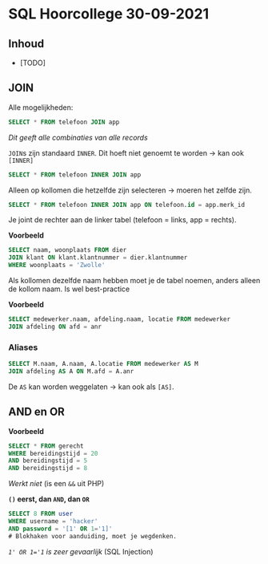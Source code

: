 # SQL Hoorcollege 30-09-2021

## Inhoud

- [TODO]

## JOIN

Alle mogelijkheden:
```SQL
SELECT * FROM telefoon JOIN app
```
*Dit geeft alle combinaties van alle records*

`JOIN`s zijn standaard `INNER`. Dit hoeft niet genoemt te worden -> kan ook `[INNER]`
```SQL
SELECT * FROM telefoon INNER JOIN app
```

Alleen op kollomen die hetzelfde zijn selecteren -> moeren het zelfde zijn.
```SQL
SELECT * FROM telefoon INNER JOIN app ON telefoon.id = app.merk_id
```

Je joint de rechter aan  de linker tabel (telefoon = links, app = rechts).

**Voorbeeld**
```SQL
SELECT naam, woonplaats FROM dier
JOIN klant ON klant.klantnummer = dier.klantnummer
WHERE woonplaats = 'Zwolle'
```

Als kollomen dezelfde naam hebben moet je de tabel noemen, anders alleen de kollom naam. Is wel best-practice

**Voorbeeld**
```SQL
SELECT medewerker.naam, afdeling.naam, locatie FROM medewerker
JOIN afdeling ON afd = anr
```

### Aliases

```SQL
SELECT M.naam, A.naam, A.locatie FROM medewerker AS M
JOIN afdeling AS A ON M.afd = A.anr
```

De `AS` kan worden weggelaten -> kan ook als `[AS]`.

## AND en OR

**Voorbeeld**
```SQL
SELECT * FROM gerecht
WHERE bereidingstijd = 20
AND bereidingstijd = 5
AND bereidingstijd = 8
```
*Werkt niet* (is een `&&` uit PHP)

**`()` eerst, dan `AND`, dan `OR`**

```SQL
SELECT 8 FROM user
WHERE username = 'hacker'
AND password = '[1' OR 1='1]'
# Blokhaken voor aanduiding, moet je wegdenken.
```
*`1' OR 1='1` is zeer gevaarlijk* (SQL Injection)

